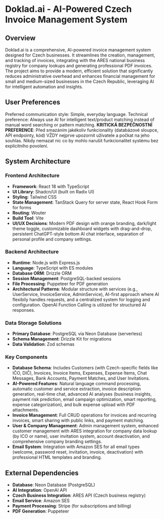 # Doklad.ai - AI-Powered Czech Invoice Management System

## Overview

Doklad.ai is a comprehensive, AI-powered invoice management system designed for Czech businesses. It streamlines the creation, management, and tracking of invoices, integrating with the ARES national business registry for company lookups and generating professional PDF invoices. The project aims to provide a modern, efficient solution that significantly reduces administrative overhead and enhances financial management for small and medium-sized businesses in the Czech Republic, leveraging AI for intelligent automation and insights.

## User Preferences

Preferred communication style: Simple, everyday language.
Technical preference: Always use AI for intelligent text/product matching instead of manual word searching or pattern matching.
**KRITICKÁ BEZPEČNOSTNÍ PREFERENCE**: Před smazáním jakékoliv funkcionality (databázové sloupce, API endpointy, kód) VŽDY nejprve upozornit uživatele a počkat na jeho souhlas. Nikdy nemazat nic co by mohlo narušit funkcionalitet systému bez explicitního povolení.

## System Architecture

### Frontend Architecture
- **Framework**: React 18 with TypeScript
- **UI Library**: Shadcn/UI (built on Radix UI)
- **Styling**: Tailwind CSS
- **State Management**: TanStack Query for server state, React Hook Form for forms
- **Routing**: Wouter
- **Build Tool**: Vite
- **UI/UX Decisions**: Modern PDF design with orange branding, dark/light theme toggle, customizable dashboard widgets with drag-and-drop, persistent ChatGPT-style bottom AI chat interface, separation of personal profile and company settings.

### Backend Architecture
- **Runtime**: Node.js with Express.js
- **Language**: TypeScript with ES modules
- **Database ORM**: Drizzle ORM
- **Session Management**: PostgreSQL-backed sessions
- **File Processing**: Puppeteer for PDF generation
- **Architectural Patterns**: Modular structure with services (e.g., UserService, InvoiceService, AdminService), AI-first approach where AI flexibily handles requests, and a centralized system for logging and configuration. OpenAI Function Calling is utilized for structured AI responses.

### Data Storage Solutions
- **Primary Database**: PostgreSQL via Neon Database (serverless)
- **Schema Management**: Drizzle Kit for migrations
- **Data Validation**: Zod schemas

### Key Components
- **Database Schema**: Includes Customers (with Czech-specific fields like IČO, DIČ), Invoices, Invoice Items, Expenses, Expense Items, Chat Messages, Bank Accounts, Payment Matches, and User Invitations.
- **AI-Powered Features**: Natural language command processing, automatic customer and service extraction, invoice description generation, real-time chat, advanced AI analyses (business insights, payment risk prediction, email campaign optimization, smart reporting, expense categorization), and bulk expense upload with PDF attachments.
- **Invoice Management**: Full CRUD operations for invoices and recurring invoices, smart sharing with public links, and payment matching.
- **User & Company Management**: Admin management system, enhanced customer management with ARES integration for company data lookup (by ICO or name), user invitation system, account deactivation, and comprehensive company branding settings.
- **Email System**: Integration with Amazon SES for all email types (welcome, password reset, invitation, invoice, deactivation) with professional HTML templates and branding.

## External Dependencies

- **Database**: Neon Database (PostgreSQL)
- **AI Integration**: OpenAI API
- **Czech Business Integration**: ARES API (Czech business registry)
- **Email Service**: Amazon SES
- **Payment Processing**: Stripe (for subscriptions and billing)
- **PDF Generation**: Puppeteer